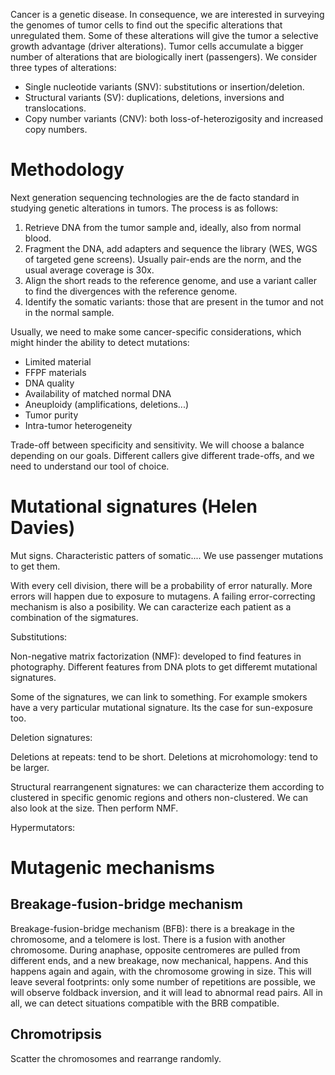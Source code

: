 Cancer is a genetic disease. In consequence, we are interested in surveying the genomes of tumor cells to find out the specific alterations that unregulated them. Some of these alterations will give the tumor a selective growth advantage (driver alterations). Tumor cells accumulate a bigger number of alterations that are biologically inert (passengers). We consider three types of alterations:

* Single nucleotide variants (SNV): substitutions or insertion/deletion.
* Structural variants (SV): duplications, deletions, inversions and translocations.
* Copy number variants (CNV): both loss-of-heterozigosity and increased copy numbers.

# Methodology

Next generation sequencing technologies are the de facto standard in studying genetic alterations in tumors. The process is as follows:

1. Retrieve DNA from the tumor sample and, ideally, also from normal blood.
2. Fragment the DNA, add adapters and sequence the library (WES, WGS of targeted gene screens). Usually pair-ends are the norm, and the usual average coverage is 30x.
3. Align the short reads to the reference genome, and use a variant caller to find the divergences with the reference genome.
4. Identify the somatic variants: those that are present in the tumor and not in the normal sample.

Usually, we need to make some cancer-specific considerations, which might hinder the ability to detect mutations:

* Limited material
* FFPF materials
* DNA quality
* Availability of matched normal DNA
* Aneuploidy (amplifications, deletions...)
* Tumor purity
* Intra-tumor heterogeneity

Trade-off between specificity and sensitivity. We will choose a balance depending on our goals. Different callers give different trade-offs, and we need to understand our tool of choice.

# Mutational signatures (Helen Davies)

Mut signs. Characteristic patters of somatic.... We use passenger mutations to get them.

With every cell division, there will be a probability of error naturally. More errors will happen due to exposure to mutagens. A failing error-correcting mechanism is also a posibility.
We can caracterize each patient as a combination of the sigmatures.

Substitutions:

Non-negative matrix factorization (NMF): developed to find features in photography. Different features from DNA plots to get differemt mutational signatures.

Some of the signatures, we can link to something. For example smokers have a very particular mutational signature. Its the case for sun-exposure too.

Deletion signatures:

Deletions at repeats: tend to be short.
Deletions at microhomology: tend to be larger.

Structural rearrangenent signatures: we can characterize them according to clustered in specific genomic regions and others non-clustered. We can also look at the size. Then perform NMF.

Hypermutators:

# Mutagenic mechanisms

## Breakage-fusion-bridge mechanism

Breakage-fusion-bridge mechanism (BFB): there is a breakage in the chromosome, and a telomere is lost. There is a fusion with another chromosome. During anaphase, opposite centromeres are pulled from different ends, and a new breakage, now mechanical, happens. And this happens again and again, with the chromosome growing in size. This will leave several footprints: only some number of repetitions are possible, we will observe foldback inversion, and it will lead to abnormal read pairs. All in all, we can detect situations compatible with the BRB compatible.

## Chromotripsis

Scatter the chromosomes and rearrange randomly.
